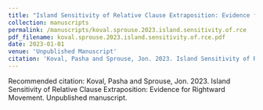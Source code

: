 ```yaml
---
title: "Island Sensitivity of Relative Clause Extraposition: Evidence for Rightward Movement"
collection: manuscripts
permalink: /manuscripts/koval.sprouse.2023.island.sensitivity.of.rce
pdf_filename: koval.sprouse.2023.island.sensitivity.of.rce.pdf
date: 2023-01-01
venue: 'Unpublished Manuscript'
citation: 'Koval, Pasha and Sprouse, Jon. 2023. Island Sensitivity of Relative Clause Extraposition: Evidence for Rightward Movement. Unpublished manuscript.'
---
```

Recommended citation: Koval, Pasha and Sprouse, Jon. 2023. Island Sensitivity of Relative Clause Extraposition: Evidence for Rightward Movement. Unpublished manuscript.